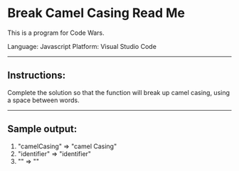 # Break Camel Casing Read Me

This is a program for Code Wars.

Language: Javascript
Platform: Visual Studio Code

-------------------

## Instructions:

Complete the solution so that the function will break up camel casing, using a space between words.

--------------------

## Sample output:

1. "camelCasing"  =>  "camel Casing"
2. "identifier"   =>  "identifier"
3. ""             =>  ""